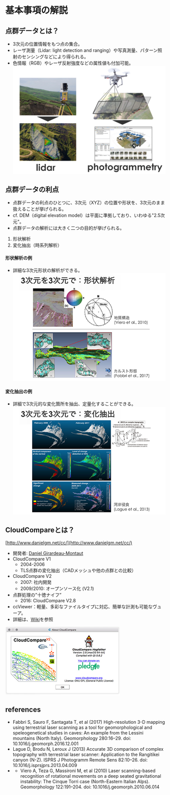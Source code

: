 # 基本事項の解説

## 点群データとは？
* 3次元の位置情報をもつ点の集合。  
* レーザ測量（Lidar: light detection and ranging）や写真測量、パターン照射のセンシングなどにより得られる。  
* 色情報（RGB）やレーザ反射強度などの属性値も付加可能。
![CloudCompare](./pic/1.png)

## 点群データの利点
* 点群データの利点のひとつに、3次元（XYZ）の位置や形状を、3次元のまま扱えることが挙げられる。
 * cf. DEM（digital elevation model）は平面に準拠しており、いわゆる"2.5次元"。
* 点群データの解析には大きく二つの目的が挙げられる。
 1. 形状解析 
 2. 変化抽出（時系列解析）

#### 形状解析の例
* 詳細な3次元形状の解析ができる。
![CloudCompare](./pic/2.png)

#### 変化抽出の例
* 詳細で3次元的な変化箇所を抽出、定量化することができる。
![CloudCompare](./pic/3.png)

## CloudCompareとは？
[http://www.danielgm.net/cc/](http://www.danielgm.net/cc/)

* 開発者: [Daniel Girardeau-Montaut](https://www.linkedin.com/in/daniel-girardeau-montaut-8a0b4a1/)
* CloudCompare V1
	- 2004-2006
	- TLS点群の変化抽出（CADメッシュや他の点群との比較）
* CloudCompare V2
	- 2007: 社内開発
	- 2009/2010: オープンソース化 (V2.1)
* 点群処理の”十徳ナイフ”
	- 2016: CloudCompare V2.8
* ccViewer：軽量、多彩なファイルタイプに対応、簡単な計測も可能なヴューア。
* 詳細は、[Wiki](http://www.cloudcompare.org/doc/wiki)を参照

![CloudCompare](./pic/4.png)


## references
* Fabbri S, Sauro F, Santagata T, et al (2017) High-resolution 3-D mapping using terrestrial laser scanning as a tool for geomorphological and speleogenetical studies in caves: An example from the Lessini mountains (North Italy). Geomorphology 280:16–29. doi: 10.1016/j.geomorph.2016.12.001
* Lague D, Brodu N, Leroux J (2013) Accurate 3D comparison of complex topography with terrestrial laser scanner: Application to the Rangitikei canyon (N-Z). ISPRS J Photogramm Remote Sens 82:10–26. doi: 10.1016/j.isprsjprs.2013.04.009
* * Viero A, Teza G, Massironi M, et al (2010) Laser scanning-based recognition of rotational movements on a deep seated gravitational instability: The Cinque Torri case (North-Eastern Italian Alps). Geomorphology 122:191–204. doi: 10.1016/j.geomorph.2010.06.014
